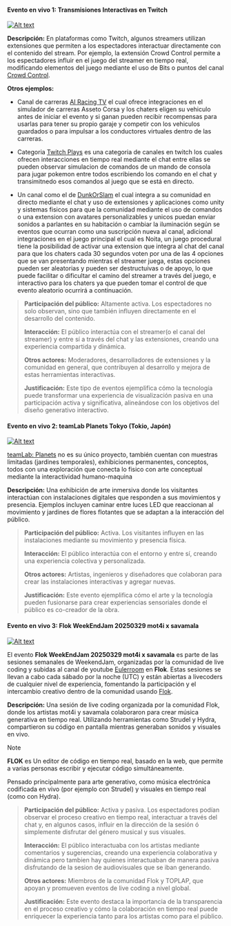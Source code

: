 #### Evento en vivo 1: Transmisiones Interactivas en Twitch

[![Alt text](https://img.youtube.com/vi/xsEHGSqD9B8/0.jpg)](https://www.youtube.com/watch?v=xsEHGSqD9B8)


**Descripción:** En plataformas como Twitch, algunos streamers utilizan extensiones que permiten a los espectadores interactuar directamente con el contenido del stream. Por ejemplo, la extensión Crowd Control permite a los espectadores influir en el juego del streamer en tiempo real, modificando elementos del juego mediante el uso de Bits o puntos del canal [Crowd Control](crowdcontrol.live).​

**Otros ejemplos:** 
- Canal de carreras [AI Racing TV](https://www.twitch.tv/ai_racingtv) el cual ofrece integraciones en el simulador de carreras Asseto Corsa y los chaters eligen su vehiculo antes de iniciar el evento y si ganan pueden recibir recompensas para usarlas para tener su propio garaje y competir con los vehiculos guardados o para impulsar a los conductores virtuales dentro de las carreras.


- Categoria [Twitch Plays](https://www.twitch.tv/directory/category/twitch-plays) es una categoria de canales en twitch los cuales ofrecen interacciones en tiempo real mediante el chat entre ellas se pueden observar simulacion de comandos de un mando de consola para jugar pokemon entre todos escribiendo los comando en el chat y transimitnedo esos comandos al juego que se está en directo.

- Un canal como el de [DunkOrSlam](https://www.twitch.tv/dunkorslam) el cual integra a su comunidad en directo mediante el chat y uso de extensiones y aplicaciones como unity y sistemas fisicos para que la comunidad mediante el uso de comandos o una extension con avatares personalizables y unicos puedan enviar sonidos a parlantes en su habitación o cambiar la iluminación según se eventos que ocurran como una suscripción nueva al canal, adicional integraciones en el juego principal el cual es Noita, un juego procedural tiene la posibilidad de activar una extension que integra al chat del canal para que los chaters cada 30 segundos voten por una de las 4 opciones que se van presentando mientras el streamer juega, estas opciones pueden ser aleatorias y pueden ser destructuivas o de apoyo, lo que puede facilitar o dificultar el camino del streamer a través del juego, e interactivo para los chaters ya que pueden tomar el control de que evento aleatorio ocurrirá a continuación.

> **Participación del público:** Altamente activa. Los espectadores no solo observan, sino que también influyen directamente en el desarrollo del contenido.​
>
> **Interacción:** El público interactúa con el streamer(o el canal del streamer) y entre sí a través del chat y las extensiones, creando una experiencia compartida y dinámica.​
> 
> **Otros actores:** Moderadores, desarrolladores de extensiones y la comunidad en general, que contribuyen al desarrollo y mejora de estas herramientas interactivas.​
>
> **Justificación:** Este tipo de eventos ejemplifica cómo la tecnología puede transformar una experiencia de visualización pasiva en una participación activa y significativa, alineándose con los objetivos del diseño generativo interactivo.

#### Evento en vivo 2:  teamLab Planets Tokyo (Tokio, Japón)

[![Alt text](https://img.youtube.com/vi/F7nODEETR4s/0.jpg)](https://www.youtube.com/watch?v=F7nODEETR4s)

[teamLab: Planets](https://www.teamlab.art/e/planets/) no es su único proyecto, también cuentan con muestras limitadas (jardines temporales), exhibiciones permanentes, conceptos, todos con una exploración que conecta lo fisico con arte conceptual mediante la interactividad humano-maquina

**Descripción:** Una exhibición de arte inmersiva donde los visitantes interactúan con instalaciones digitales que responden a sus movimientos y presencia. Ejemplos incluyen caminar entre luces LED que reaccionan al movimiento y jardines de flores flotantes que se adaptan a la interacción del público.​

> **Participación del público:** Activa. Los visitantes influyen en las instalaciones mediante su movimiento y presencia física.​
> 
> **Interacción:** El público interactúa con el entorno y entre sí, creando una experiencia colectiva y personalizada.​
> 
> **Otros actores:** Artistas, ingenieros y diseñadores que colaboran para crear las instalaciones interactivas y agregar nuevas.​
> 
> **Justificación:** Este evento ejemplifica cómo el arte y la tecnología pueden fusionarse para crear experiencias sensoriales donde el público es co-creador de la obra.


#### Evento en vivo 3: Flok WeekEndJam 20250329 mot4i x savamala

[![Alt text](https://img.youtube.com/vi/IDupV54zICo/0.jpg)](https://www.youtube.com/watch?v=IDupV54zICo)

El evento **Flok WeekEndJam 20250329 mot4i x savamala** es parte de las sesiones semanales de WeekendJam, organizadas por la comunidad de live coding y subidas al canal de youtube [Eulerroom](https://www.youtube.com/@Eulerroom) en **Flok**. Estas sesiones se llevan a cabo cada sábado por la noche (UTC) y están abiertas a livecoders de cualquier nivel de experiencia, fomentando la participación y el intercambio creativo dentro de la comunidad usando [Flok](https://flok.cc/).

**Descripción:** Una sesión de live coding organizada por la comunidad Flok, donde los artistas mot4i y savamala colaboraron para crear música generativa en tiempo real. Utilizando herramientas como Strudel y Hydra, compartieron su código en pantalla mientras generaban sonidos y visuales en vivo.​

> [!NOTE]
> **FLOK** es Un editor de código en tiempo real, basado en la web, que permite a varias personas escribir y ejecutar código simultáneamente.
> 
> Pensado principalmente para arte generativo, como música electrónica codificada en vivo (por ejemplo con Strudel) y visuales en tiempo real (como con Hydra).


> **Participación del público:** Activa y pasiva. Los espectadores podían observar el proceso creativo en tiempo real, interactuar a través del chat y, en algunos casos, influir en la dirección de la sesión ó simplemente disfrutar del género musical y sus visuales.​
>
> **Interacción:** El público interactuaba con los artistas mediante comentarios y sugerencias, creando una experiencia colaborativa y dinámica pero tambien hay quienes interactuaban de manera pasiva disfrutando de la sesion de audiovisuales que se iban generando.​
>
> **Otros actores:** Miembros de la comunidad Flok y TOPLAP, que apoyan y promueven eventos de live coding a nivel global.​
>
> **Justificación:** Este evento destaca la importancia de la transparencia en el proceso creativo y cómo la colaboración en tiempo real puede enriquecer la experiencia tanto para los artistas como para el público.
